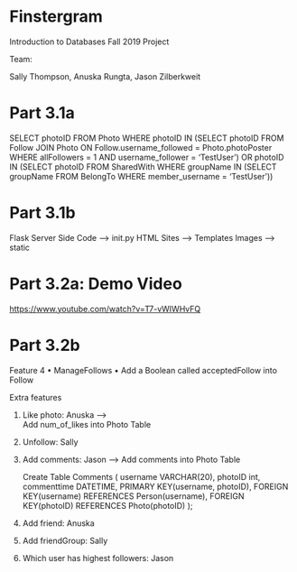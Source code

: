 # Finstergram
Introduction to Databases Fall 2019 Project

Team:

Sally Thompson, Anuska Rungta, Jason Zilberkweit 


# Part 3.1a
SELECT photoID FROM Photo WHERE photoID IN 
(SELECT photoID FROM Follow JOIN Photo ON Follow.username_followed = Photo.photoPoster WHERE allFollowers = 1 AND username_follower = ‘TestUser’) OR 
photoID IN (SELECT photoID FROM SharedWith WHERE groupName IN (SELECT groupName FROM BelongTo WHERE member_username = ‘TestUser’)) 

# Part 3.1b
Flask Server Side Code --> init.py
HTML Sites --> Templates 
Images --> static

# Part 3.2a: Demo Video
https://www.youtube.com/watch?v=T7-vWIWHvFQ


# Part 3.2b
Feature 4 
•	ManageFollows
•	Add a Boolean called acceptedFollow into Follow

Extra features
1.	Like photo: Anuska --> 	
    Add num_of_likes into Photo Table
    
2.	Unfollow: Sally

3.	Add comments: Jason --> 
    Add comments into Photo Table
    
    Create Table Comments ( 
    username VARCHAR(20),
    photoID int, 
    commenttime DATETIME,
    PRIMARY KEY(username, photoID),
    FOREIGN KEY(username) REFERENCES Person(username),
    FOREIGN KEY(photoID) REFERENCES Photo(photoID)
    );
    
4.	Add friend: Anuska

5.	Add friendGroup: Sally

6.	Which user has highest followers: Jason





